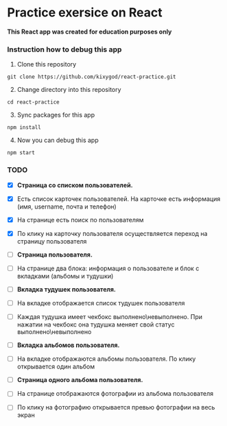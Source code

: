 # Practice exersice on React
**This React app was created for education purposes only**
### Instruction how to debug this app
1. Clone this repository
```
git clone https://github.com/kixygod/react-practice.git
```
2. Change directory into this repository
```
cd react-practice
```
3. Sync packages for this app
```
npm install
```
4. Now you can debug this app
```
npm start
```

### TODO
- [x] **Страница со списком пользователей.**
- [x] Есть список карточек пользователей. На карточке есть информация (имя, username, почта и телефон)
- [x] На странице есть поиск по пользователям
- [x] По клику на карточку пользователя осуществляется переход на страницу пользователя
- [ ] **Страница пользователя.**
- [ ] На странице два блока: информация о пользователе и блок с вкладками (альбомы и тудушки)
- [ ] **Вкладка тудушек пользователя.**
- [ ] На вкладке отображается список тудушек пользователя
- [ ] Каждая тудушка имеет чекбокс выполнено\невыполнено. При нажатии на чекбокс она тудушка меняет свой статус выполнено\невыполнено
- [ ] **Вкладка альбомов пользователя.**
- [ ] На вкладке отображаются альбомы пользователя. По клику открывается один альбом
- [ ] **Страница одного альбома пользователя.**
- [ ] На странице отображаются фотографии из альбома пользователя
- [ ] По клику на фотографию открывается превью фотографии на весь экран

